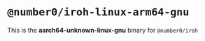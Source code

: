 # `@number0/iroh-linux-arm64-gnu`

This is the **aarch64-unknown-linux-gnu** binary for `@number0/iroh`
